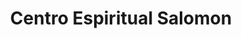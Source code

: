 ---
title: "Centro Espiritual Salomon"
url: /ciudad-de-panama/centro-espiritual-salomon/
shop: general
---